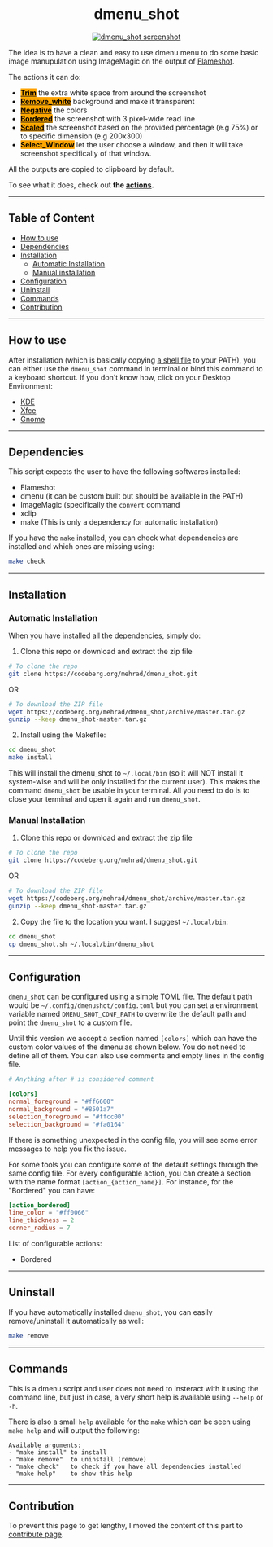 <h1 align="center">dmenu_shot</h1>
<p align="center">
  <a href="https://codeberg.org/mehrad/dmenu_shot">
    <img alt="dmenu_shot screenshot" src="https://codeberg.org/mehrad/dmenu_shot/raw/branch/main/assets/menu_screenshot.png"/>
  </a>
</p>


The idea is to have a clean and easy to use dmenu menu to do some basic image manupulation using ImageMagic on the output of [Flameshot](https://flameshot.org).

The actions it can do:

- <a href="https://codeberg.org/mehrad/dmenu_shot/src/branch/main/docs/actions.md#trim"><span style="background-color:Orange;color:Black;"><strong>Trim</strong></span></a> the extra white space from around the screenshot
- <a href="https://codeberg.org/mehrad/dmenu_shot/src/branch/main/docs/actions.md#remove_white"><span style="background-color:Orange;color:Black;"><strong>Remove_white</strong></span></a> background and make it transparent
- <a href="https://codeberg.org/mehrad/dmenu_shot/src/branch/main/docs/actions.md#negative"><span style="background-color:Orange;color:Black;"><strong>Negative</strong></span></a> the colors
- <a href="https://codeberg.org/mehrad/dmenu_shot/src/branch/main/docs/actions.md#bordered"><span style="background-color:Orange;color:Black;"><strong>Bordered</strong></span></a> the screenshot with 3 pixel-wide read line
- <a href="https://codeberg.org/mehrad/dmenu_shot/src/branch/main/docs/actions.md#scaled"><span style="background-color:Orange;color:Black;"><strong>Scaled</strong></span></a> the screenshot based on the provided percentage (e.g 75%) or to specific dimension (e.g 200x300)
- <span style="background-color:Orange;color:Black;"><strong>Select_Window</strong></span> let the user choose a window, and then it will take screenshot specifically of that window.

All the outputs are copied to clipboard by default.

To see what it does, check out **the [actions](https://codeberg.org/mehrad/dmenu_shot/src/branch/main/docs/actions.md).**

-------

## Table of Content
- [How to use](#how-to-use)
- [Dependencies](#dependencies)
- [Installation](#installation)
    - [Automatic Installation](#automatic-installation)
    - [Manual installation](#manual-installation)
- [Configuration](#configuration)
- [Uninstall](#uninstall)
- [Commands](#commands)
- [Contribution](#contribution)

-------

## How to use

After installation (which is basically copying [a shell file](https://codeberg.org/mehrad/dmenu_shot/src/branch/main/dmenu_shot.sh) to your PATH), you can either use the `dmenu_shot` command in terminal or bind this command to a keyboard shortcut. If you don't know how, click on your Desktop Environment:

- [KDE](https://userbase.kde.org/Tutorials/hotkeys)
- [Xfce](https://docs.xfce.org/xfce/xfce4-settings/keyboard)
- [Gnome](https://help.gnome.org/users/gnome-help/stable/keyboard-shortcuts-set.html.en)

-------

## Dependencies

This script expects the user to have the following softwares installed:
- Flameshot
- dmenu (it can be custom built but should be available in the PATH)
- ImageMagic (specifically the `convert` command
- xclip
- make (This is only a dependency for automatic installation)

If you have the `make` installed, you can check what dependencies are installed and which ones are missing using:

```sh
make check
```

-------

## Installation

### Automatic Installation

When you have installed all the dependencies, simply do:

1. Clone this repo or download and extract the zip file

```sh
# To clone the repo
git clone https://codeberg.org/mehrad/dmenu_shot.git 
```

OR

```sh
# To download the ZIP file
wget https://codeberg.org/mehrad/dmenu_shot/archive/master.tar.gz
gunzip --keep dmenu_shot-master.tar.gz
```

2. Install using the Makefile:

```sh
cd dmenu_shot
make install
```

This will install the dmenu_shot to `~/.local/bin` (so it will NOT install it system-wise and will be only installed for the current user). This makes the command `dmenu_shot` be usable in your terminal. All you need to do is to close your terminal and open it again and run `dmenu_shot`. 

### Manual Installation

1. Clone this repo or download and extract the zip file

```sh
# To clone the repo
git clone https://codeberg.org/mehrad/dmenu_shot.git 
```

OR

```sh
# To download the ZIP file
wget https://codeberg.org/mehrad/dmenu_shot/archive/master.tar.gz
gunzip --keep dmenu_shot-master.tar.gz
```

2. Copy the file to the location you want. I suggest `~/.local/bin`:

```sh
cd dmenu_shot
cp dmenu_shot.sh ~/.local/bin/dmenu_shot
```

-------

## Configuration

`dmenu_shot` can be configured using a simple TOML file. The default path would be `~/.config/dmenushot/config.toml` but you can set a environment variable named `DMENU_SHOT_CONF_PATH` to overwrite the default path and point the `dmenu_shot` to a custom file.

Until this version we accept a section named `[colors]` which can have the custom color values of the dmenu as shown below. You do not need to define all of them. You can also use comments and empty lines in the config file.

``` toml
# Anything after # is considered comment

[colors]
normal_foreground = "#ff6600"
normal_background = "#8501a7"
selection_foreground = "#ffcc00"
selection_background = "#fa0164"
```

If there is something unexpected in the config file, you will see some error messages to help you fix the issue.

For some tools you can configure some of the default settings through the same config file. For every configurable action, you can create a section with the name format `[action_{action_name}]`. For instance, for the "Bordered" you can have:

``` toml
[action_bordered]
line_color = "#ff0066"
line_thickness = 2
corner_radius = 7
```

List of configurable actions:

- Bordered

-------

## Uninstall

If you have automatically installed `dmenu_shot`, you can easily remove/uninstall it automatically as well:

```sh
make remove
```

-------

## Commands

This is a dmenu script and user does not need to insteract with it using the command line, but just in case, a very short help is available using `--help` or `-h`.

There is also a small `help` available for the `make` which can be seen using `make help` and will output the following:

```
Available arguments:
- "make install" to install
- "make remove"  to uninstall (remove)
- "make check"   to check if you have all dependencies installed
- "make help"    to show this help
```

-------

## Contribution

To prevent this page to get lengthy, I moved the content of this part to [contribute page](https://codeberg.org/mehrad/dmenu_shot/src/branch/main/docs/contribute.md).
